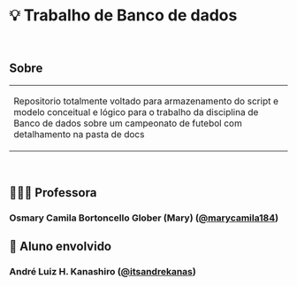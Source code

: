 # 💡 Trabalho de Banco de dados

<br />

## Sobre

<table>
<tr>
<td>

Repositorio totalmente voltado para armazenamento do script e modelo conceitual e lógico para o trabalho da disciplina de Banco de dados sobre um campeonato de futebol com detalhamento na pasta de docs

</td>
</tr>
</table>


<br />

## 👨🏻‍🏫 Professora

### Osmary Camila Bortoncello Glober (Mary) ([@marycamila184](https://github.com/marycamila184))

## 🚀 Aluno envolvido

### André Luiz H. Kanashiro ([@itsandrekanas](https://github.com/itsandrekanas))
